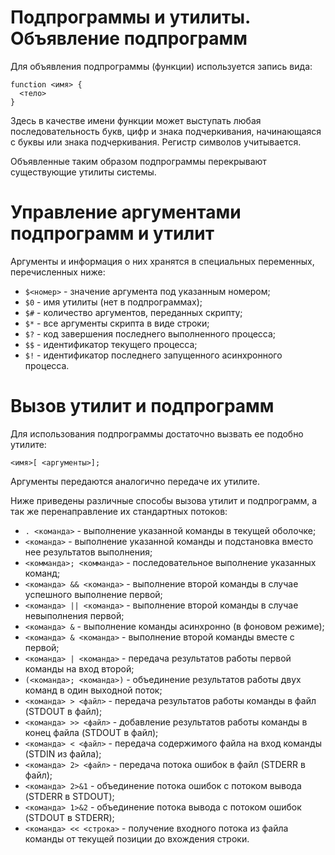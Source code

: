 Подпрограммы и утилиты.
Объявление подпрограмм
======================

Для объявления подпрограммы (функции) используется запись вида:

    function <имя> {
      <тело>
    }

Здесь в качестве имени функции может выступать любая последовательность букв, цифр и знака подчеркивания, начинающаяся с буквы или знака подчеркивания. Регистр символов учитывается.

Объявленные таким образом подпрограммы перекрывают существующие утилиты системы.

Управление аргументами подпрограмм и утилит
===========================================

Аргументы и информация о них хранятся в специальных переменных, перечисленных ниже:

* `$<номер>` - значение аргумента под указанным номером;
* `$0` - имя утилиты (нет в подпрограммах);
* `$#` - количество аргументов, переданных скрипту;
* `$*` - все аргументы скрипта в виде строки;
* `$?` - код завершения последнего выполненного процесса;
* `$$` - идентификатор текущего процесса;
* `$!` - идентификатор последнего запущенного асинхронного процесса.

Вызов утилит и подпрограмм
==========================

Для использования подпрограммы достаточно вызвать ее подобно утилите:

    <имя>[ <аргументы>];

Аргументы передаются аналогично передаче их утилите.

Ниже приведены различные способы вызова утилит и подпрограмм, а так же перенаправление их стандартных потоков:

* `. <команда>` - выполнение указанной команды в текущей оболочке;
* ``<команда>`` - выполнение указанной команды и подстановка вместо нее результатов выполнения;
* `<комманда>; <комманда>` - последовательное выполнение указанных команд;
* `<команда> && <команда>` - выполнение второй команды в случае успешного выполнение первой;
* `<команда> || <команда>` - выполнение второй команды в случае невыполнения первой;
* `<команда> &` - выполнение команды асинхронно (в фоновом режиме);
* `<команда> & <команда>` - выполнение второй команды вместе с первой;
* `<команда> | <команда>` - передача результатов работы первой команды на вход второй;
* `(<команда>; <команда>)` - объединение результатов работы двух команд в один выходной поток;
* `<команда> > <файл>` - передача результатов работы команды в файл (STDOUT в файл);
* `<команда> >> <файл>` - добавление результатов работы команды в конец файла (STDOUT в файл);
* `<команда> < <файл>` - передача содержимого файла на вход команды (STDIN из файла);
* `<команда> 2> <файл>` - передача потока ошибок в файл (STDERR в файл);
* `<команда> 2>&1` - объединение потока ошибок с потоком вывода (STDERR в STDOUT);
* `<команда> 1>&2` - объединение потока вывода с потоком ошибок (STDOUT в STDERR);
* `<команда> << <строка>` - получение входного потока из файла команды от текущей позиции до вхождения строки.
